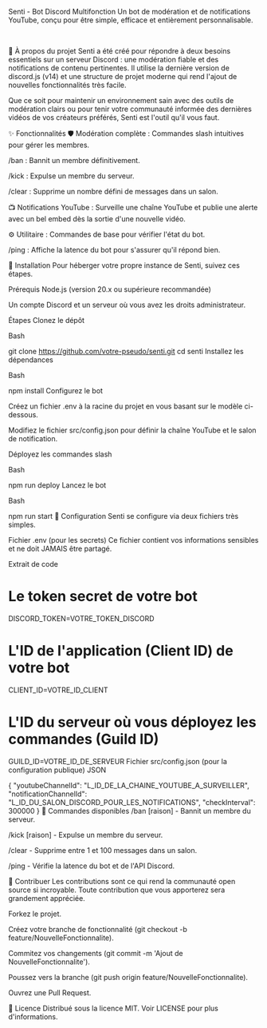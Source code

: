 Senti - Bot Discord Multifonction
Un bot de modération et de notifications YouTube, conçu pour être simple, efficace et entièrement personnalisable.

<br>

📖 À propos du projet
Senti a été créé pour répondre à deux besoins essentiels sur un serveur Discord : une modération fiable et des notifications de contenu pertinentes. Il utilise la dernière version de discord.js (v14) et une structure de projet moderne qui rend l'ajout de nouvelles fonctionnalités très facile.

Que ce soit pour maintenir un environnement sain avec des outils de modération clairs ou pour tenir votre communauté informée des dernières vidéos de vos créateurs préférés, Senti est l'outil qu'il vous faut.

✨ Fonctionnalités
🛡️ Modération complète : Commandes slash intuitives pour gérer les membres.

/ban : Bannit un membre définitivement.

/kick : Expulse un membre du serveur.

/clear : Supprime un nombre défini de messages dans un salon.

📺 Notifications YouTube : Surveille une chaîne YouTube et publie une alerte avec un bel embed dès la sortie d'une nouvelle vidéo.

⚙️ Utilitaire : Commandes de base pour vérifier l'état du bot.

/ping : Affiche la latence du bot pour s'assurer qu'il répond bien.

🚀 Installation
Pour héberger votre propre instance de Senti, suivez ces étapes.

Prérequis
Node.js (version 20.x ou supérieure recommandée)

Un compte Discord et un serveur où vous avez les droits administrateur.

Étapes
Clonez le dépôt

Bash

git clone https://github.com/votre-pseudo/senti.git
cd senti
Installez les dépendances

Bash

npm install
Configurez le bot

Créez un fichier .env à la racine du projet en vous basant sur le modèle ci-dessous.

Modifiez le fichier src/config.json pour définir la chaîne YouTube et le salon de notification.

Déployez les commandes slash

Bash

npm run deploy
Lancez le bot

Bash

npm run start
🔧 Configuration
Senti se configure via deux fichiers très simples.

Fichier .env (pour les secrets)
Ce fichier contient vos informations sensibles et ne doit JAMAIS être partagé.

Extrait de code

# Le token secret de votre bot
DISCORD_TOKEN=VOTRE_TOKEN_DISCORD

# L'ID de l'application (Client ID) de votre bot
CLIENT_ID=VOTRE_ID_CLIENT

# L'ID du serveur où vous déployez les commandes (Guild ID)
GUILD_ID=VOTRE_ID_DE_SERVEUR
Fichier src/config.json (pour la configuration publique)
JSON

{
    "youtubeChannelId": "L_ID_DE_LA_CHAINE_YOUTUBE_A_SURVEILLER",
    "notificationChannelId": "L_ID_DU_SALON_DISCORD_POUR_LES_NOTIFICATIONS",
    "checkInterval": 300000
}
🤖 Commandes disponibles
/ban <utilisateur> [raison] - Bannit un membre du serveur.

/kick <utilisateur> [raison] - Expulse un membre du serveur.

/clear <nombre> - Supprime entre 1 et 100 messages dans un salon.

/ping - Vérifie la latence du bot et de l'API Discord.

🤝 Contribuer
Les contributions sont ce qui rend la communauté open source si incroyable. Toute contribution que vous apporterez sera grandement appréciée.

Forkez le projet.

Créez votre branche de fonctionnalité (git checkout -b feature/NouvelleFonctionnalite).

Commitez vos changements (git commit -m 'Ajout de NouvelleFonctionnalite').

Poussez vers la branche (git push origin feature/NouvelleFonctionnalite).

Ouvrez une Pull Request.

📜 Licence
Distribué sous la licence MIT. Voir LICENSE pour plus d'informations.